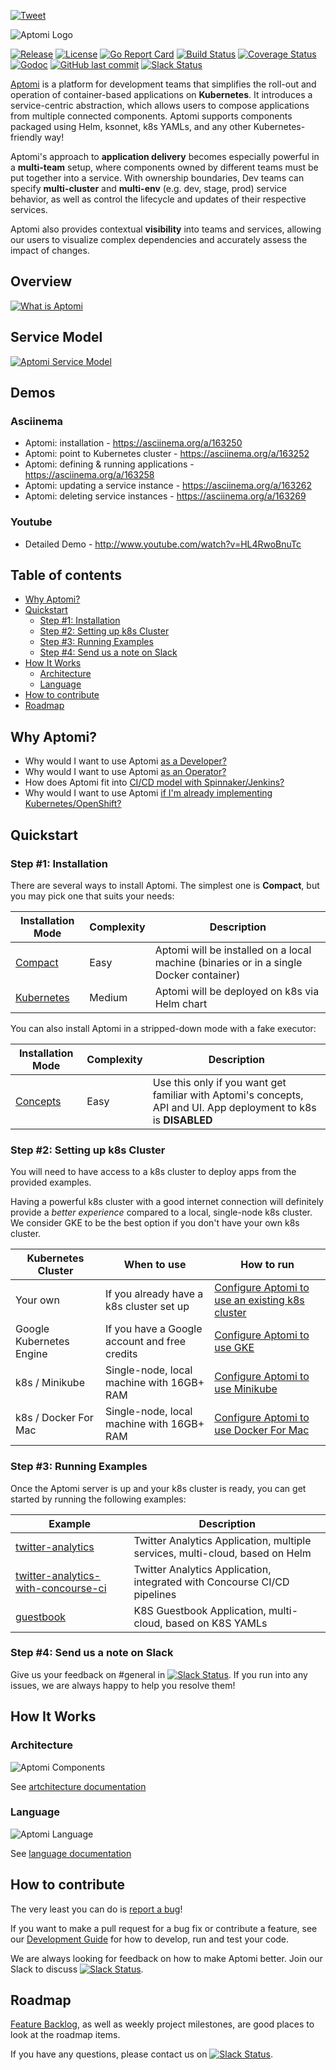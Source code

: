 [![Tweet](https://img.shields.io/twitter/url/http/shields.io.svg?style=social)](https://twitter.com/intent/tweet?text=Check%20out%20Aptomi,%20intelligent%20service%20delivery%20platform%20for%20Kubernetes%20(http://aptomi.io)&url=https://github.com/Aptomi/aptomi&via=_aptomi&hashtags=kubernetes,docker,go,containers,microservices,helm,ops,dev,devops,cicd,continuousdelivery,software)

![Aptomi Logo](images/aptomi-logo-new.png)

[![Release](https://img.shields.io/github/release/Aptomi/aptomi.svg)](https://github.com/Aptomi/aptomi/releases/latest)
[![License](https://img.shields.io/github/license/Aptomi/aptomi.svg)](https://github.com/Aptomi/aptomi/LICENSE.md)
[![Go Report Card](https://goreportcard.com/badge/github.com/Aptomi/aptomi)](https://goreportcard.com/report/github.com/Aptomi/aptomi)
[![Build Status](https://ci.aptomi.io/buildStatus/icon?job=aptomi%20-%20tests)](https://ci.aptomi.io/job/aptomi%20-%20tests/)
[![Coverage Status](https://coveralls.io/repos/github/Aptomi/aptomi/badge.svg)](https://coveralls.io/github/Aptomi/aptomi)
[![Godoc](https://godoc.org/github.com/Aptomi/aptomi?status.svg)](https://godoc.org/github.com/Aptomi/aptomi)
[![GitHub last commit](https://img.shields.io/github/last-commit/Aptomi/aptomi.svg)](https://github.com/Aptomi/aptomi/commits/master)
[![Slack Status](https://img.shields.io/badge/slack-join_channel-ff69b4.svg)](http://slack.aptomi.io)

[Aptomi](http://aptomi.io) is a platform for development teams that simplifies the roll-out and operation of container-based applications on **Kubernetes**. It introduces a service-centric abstraction, which allows users to compose applications from multiple connected components. Aptomi supports components packaged using Helm, ksonnet, k8s YAMLs, and any other Kubernetes-friendly way!

Aptomi's approach to **application delivery** becomes especially powerful in a **multi-team** setup, where components owned by different teams must be put together into a service. With ownership boundaries, Dev teams can specify **multi-cluster** and **multi-env** (e.g. dev, stage, prod) service behavior, as well as control the lifecycle and updates of their respective services.

Aptomi also provides contextual **visibility** into teams and services, allowing our users to visualize complex dependencies and accurately assess the impact of changes. 

## Overview

[![What is Aptomi](images/aptomi-overview-ng.png)](https://www.youtube.com/watch?v=j4DVtZvMqGg)

## Service Model 

[![Aptomi Service Model](images/aptomi-service-model-ng.png)](https://www.youtube.com/watch?v=wHEcpkPCkpk)

## Demos

### Asciinema
* Aptomi: installation - https://asciinema.org/a/163250
* Aptomi: point to Kubernetes cluster - https://asciinema.org/a/163252
* Aptomi: defining & running applications - https://asciinema.org/a/163258
* Aptomi: updating a service instance - https://asciinema.org/a/163262
* Aptomi: deleting service instances - https://asciinema.org/a/163269

### Youtube
* Detailed Demo - http://www.youtube.com/watch?v=HL4RwoBnuTc

## Table of contents
<!-- START doctoc generated TOC please keep comment here to allow auto update -->
<!-- DON'T EDIT THIS SECTION, INSTEAD RE-RUN doctoc TO UPDATE -->


- [Why Aptomi?](#why-aptomi)
- [Quickstart](#quickstart)
  - [Step #1: Installation](#step-1-installation)
  - [Step #2: Setting up k8s Cluster](#step-2-setting-up-k8s-cluster)
  - [Step #3: Running Examples](#step-3-running-examples)
  - [Step #4: Send us a note on Slack](#step-4-send-us-a-note-on-slack)
- [How It Works](#how-it-works)
  - [Architecture](#architecture)
  - [Language](#language)
- [How to contribute](#how-to-contribute)
- [Roadmap](#roadmap)

<!-- END doctoc generated TOC please keep comment here to allow auto update -->

## Why Aptomi?

* Why would I want to use Aptomi [as a Developer?](docs/benefits.md#for-developers)
* Why would I want to use Aptomi [as an Operator?](docs/benefits.md#for-operators)
* How does Aptomi fit into [CI/CD model with Spinnaker/Jenkins?](docs/benefits.md#how-aptomi-fits-into-cicd-jenkins-spinnaker)
* Why would I want to use Aptomi [if I'm already implementing Kubernetes/OpenShift?](docs/benefits.md#why-would-i-want-to-use-aptomi-if-im-already-implementing-kubernetesopenshift)

## Quickstart

### Step #1: Installation
There are several ways to install Aptomi. The simplest one is **Compact**, but you may pick one that suits your needs:

Installation Mode     | Complexity | Description
----------------------|------------|-------------
[Compact](docs/install_compact.md) | Easy | Aptomi will be installed on a local machine (binaries or in a single Docker container)
[Kubernetes](docs/install_kubernetes.md) | Medium | Aptomi will be deployed on k8s via Helm chart

You can also install Aptomi in a stripped-down mode with a fake executor:

Installation Mode     | Complexity | Description
----------------------|------------|-------------
[Concepts](docs/install_concepts.md) | Easy | Use this only if you want get familiar with Aptomi's concepts, API and UI. App deployment to k8s is **DISABLED**

### Step #2: Setting up k8s Cluster

You will need to have access to a k8s cluster to deploy apps from the provided examples.

Having a powerful k8s cluster with a good internet connection will definitely provide a *better experience* compared to a local, single-node k8s cluster. We consider GKE to be the best option if you don't have your own k8s cluster.

Kubernetes Cluster | When to use     | How to run
------------|-----------------|-----------
Your own    | If you already have a k8s cluster set up | [Configure Aptomi to use an existing k8s cluster](docs/k8s_own.md)
Google Kubernetes Engine | If you have a Google account and free credits | [Configure Aptomi to use GKE](docs/k8s_gke.md)
k8s / Minikube | Single-node, local machine with 16GB+ RAM | [Configure Aptomi to use Minikube](docs/k8s_minikube.md)
k8s / Docker For Mac | Single-node, local machine with 16GB+ RAM | [Configure Aptomi to use Docker For Mac](docs/k8s_docker_for_mac.md)

### Step #3: Running Examples

Once the Aptomi server is up and your k8s cluster is ready, you can get started by running the following examples:

Example    | Description
-----------|------------
[twitter-analytics](examples/twitter-analytics) | Twitter Analytics Application, multiple services, multi-cloud, based on Helm
[twitter-analytics-with-concourse-ci](examples/twitter-analytics-with-concourse-ci) | Twitter Analytics Application, integrated with Concourse CI/CD pipelines
[guestbook](examples/guestbook) | K8S Guestbook Application, multi-cloud, based on K8S YAMLs

### Step #4: Send us a note on Slack

Give us your feedback on #general in [![Slack Status](https://img.shields.io/badge/slack-join_channel-ff69b4.svg)](http://slack.aptomi.io). If you run into any issues, we are always happy to help you resolve them! 

## How It Works

### Architecture
![Aptomi Components](images/aptomi-components.png) 

See [artchitecture documentation](docs/architecture.md)

### Language
![Aptomi Language](images/aptomi-language.png)

See [language documentation](docs/language.md)

## How to contribute
The very least you can do is [report a bug](https://github.com/Aptomi/aptomi/issues)!

If you want to make a pull request for a bug fix or contribute a feature, see our [Development Guide](docs/dev_guide.md) for how to develop, run and test your code.

We are always looking for feedback on how to make Aptomi better. Join our Slack to discuss [![Slack Status](https://img.shields.io/badge/slack-join_channel-ff69b4.svg)](http://slack.aptomi.io).

## Roadmap
[Feature Backlog](https://github.com/Aptomi/aptomi/milestone/11), as well as weekly project milestones, are good places to look at the roadmap items.

If you have any questions, please contact us on [![Slack Status](https://img.shields.io/badge/slack-join_channel-ff69b4.svg)](http://slack.aptomi.io).
